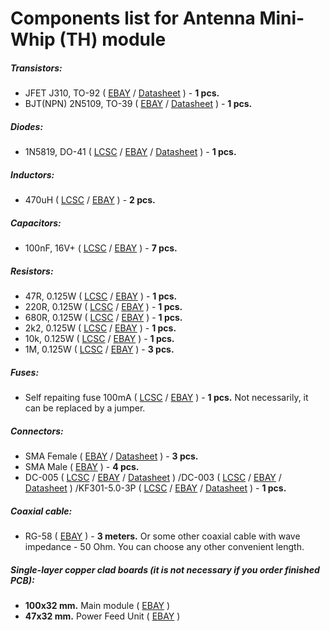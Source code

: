 # Components list for Antenna Mini-Whip (TH) module

##### Transistors:
- JFET J310, TO-92 (
[EBAY](https://www.ebay.com/sch/i.html?_from=R40&_trksid=p2050601.m570.l1313.TR12.TRC2.A0.H0.Xj310.TRS0&_nkw=j310&_sacat=0) /
[Datasheet](./Datasheets/JFET/J310-Datasheet.pdf) ) - **1 pcs.**
- BJT(NPN) 2N5109, TO-39 (
[EBAY](https://www.ebay.com/sch/i.html?_from=R40&_trksid=p2050601.m570.l1313.TR11.TRC2.A0.H0.X2n5109.TRS1&_nkw=2n5109&_sacat=0) /
[Datasheet](./Datasheets/BJT%20(NPN)/2N5109-Datasheet.pdf) ) - **1 pcs.**

##### Diodes:
- 1N5819, DO-41 (
[LCSC](https://lcsc.com/search?q=1n5819%20do-41) /
[EBAY](https://www.ebay.com/sch/i.html?_from=R40&_trksid=p2050601.m570.l1313.TR4.TRC1.A0.H0.X1n5819.TRS2&_nkw=1n5819&_sacat=0) /
[Datasheet](./Datasheets/Diodes/1N5817-1N5819-Diode-Datasheet.pdf) ) - **1 pcs.**

##### Inductors:
- 470uH (
[LCSC](https://lcsc.com/search?q=470uh) /
[EBAY](https://www.ebay.com/sch/i.html?_from=R40&_trksid=p2050601.m570.l1313.TR0.TRC0.H0.X470uh.TRS0&_nkw=470uh&_sacat=0) ) - **2 pcs.**

##### Capacitors:
- 100nF, 16V+ (
[LCSC](https://lcsc.com/search?q=100nf%20plugin) /
[EBAY](https://www.ebay.com/sch/i.html?_from=R40&_trksid=p2050601.m570.l1313.TR10.TRC2.A0.H0.X100nf.TRS2&_nkw=100nf&_sacat=0) ) - **7 pcs.**

##### Resistors:
- 47R, 0.125W (
[LCSC](https://lcsc.com/search?q=47r%20dip) /
[EBAY](https://www.ebay.com/sch/i.html?_from=R40&_trksid=p2050601.m570.l1313.TR1.TRC0.A0.H0.X47ohm.TRS0&_nkw=47ohm&_sacat=0) ) - **1 pcs.**
- 220R, 0.125W (
[LCSC](https://lcsc.com/search?q=220r%20dip) /
[EBAY](https://www.ebay.com/sch/i.html?_from=R40&_trksid=p2050601.m570.l1313.TR3.TRC1.A0.H0.X220ohm.TRS0&_nkw=220ohm&_sacat=0) ) - **1 pcs.**
- 680R, 0.125W (
[LCSC](https://lcsc.com/search?q=680r%20dip) /
[EBAY](https://www.ebay.com/sch/i.html?_from=R40&_trksid=p2050601.m570.l1313.TR1.TRC0.A0.H0.X680ohm.TRS0&_nkw=680ohm&_sacat=0) ) - **1 pcs.**
- 2k2, 0.125W (
[LCSC](https://lcsc.com/search?q=2k2%20dip) /
[EBAY](https://www.ebay.com/sch/i.html?_from=R40&_trksid=p2050601.m570.l1313.TR0.TRC0.A0.H0.X2.2k+ohm.TRS5&_nkw=2.2k+ohm&_sacat=0) ) - **1 pcs.**
- 10k, 0.125W (
[LCSC](https://lcsc.com/search?q=10k%20dip) /
[EBAY](https://www.ebay.com/sch/i.html?_from=R40&_trksid=p2050601.m570.l1313.TR11.TRC1.A0.H0.X10k+ohm.TRS0&_nkw=10k+ohm&_sacat=0) ) - **1 pcs.**
- 1M, 0.125W (
[LCSC](https://lcsc.com/search?q=1m%20dip) /
[EBAY](https://www.ebay.com/sch/i.html?_from=R40&_trksid=p2050601.m570.l1313.TR2.TRC0.A0.H0.X1m+ohm.TRS0&_nkw=1m+ohm&_sacat=0) ) - **3 pcs.**

##### Fuses:
- Self repaiting fuse 100mA (
[LCSC](https://lcsc.com/search?q=mf-r%20100ma) /
[EBAY](https://www.ebay.com/sch/i.html?_from=R40&_trksid=p2050601.m570.l1313.TR0.TRC0.A0.H0.Xmf-r+100mA.TRS5&_nkw=mf-r+100mA&_sacat=0) ) - **1 pcs.** Not necessarily, it can be replaced by a jumper.

##### Connectors:
- SMA Female (
[EBAY](https://www.ebay.com/sch/i.html?_from=R40&_trksid=p2050601.m570.l1312.R1.TR9.TRC1.A0.H0.Xsma+female+.TRS2&_nkw=sma+female+edge&_sacat=0) /
[Datasheet](./Datasheets/Connectors/SMA-Female-Datasheet.pdf) ) - **3 pcs.**
- SMA Male (
[EBAY](https://www.ebay.com/sch/i.html?_from=R40&_trksid=p2050601.m570.l1313.TR0.TRC0.A0.H0.Xsma+male.TRS5&_nkw=sma+male&_sacat=0) ) - **4 pcs.**
- DC-005 (
[LCSC](https://lcsc.com/search?q=dc-005) /
[EBAY](https://www.ebay.com/sch/i.html?_from=R40&_trksid=p2050601.m570.l1313.TR10.TRC2.A0.H0.Xdc-005.TRS2&_nkw=dc-005&_sacat=0) /
[Datasheet](./Datasheets/Connectors/DC-005-Datasheet.pdf) )
/DC-003 (
[LCSC](https://lcsc.com/search?q=dc-003) /
[EBAY](https://www.ebay.com/sch/i.html?_from=R40&_trksid=p2050601.m570.l1313.TR0.TRC0.H0.Xdc-003.TRS0&_nkw=dc-003&_sacat=0) /
[Datasheet](./Datasheets/Connectors/DC-003-Datasheet.pdf) )
/KF301-5.0-3P (
[LCSC](https://lcsc.com/search?q=5.00-3P) /
[EBAY](https://www.ebay.com/sch/i.html?_from=R40&_trksid=p2050601.m570.l1313.TR1.TRC0.A0.H0.XKF301-3P.TRS0&_nkw=KF301-3P&_sacat=0) /
[Datasheet](./Datasheets/Connectors/KF301-5.0-3P-(GS009S-5.0-XXP)-Datasheet.pdf) ) - **1 pcs.**

##### Coaxial cable:
- RG-58 (
[EBAY](https://www.ebay.com/sch/i.html?_from=R40&_trksid=p2050601.m570.l1313.TR11.TRC2.A0.H0.Xrg58.TRS1&_nkw=rg58&_sacat=0) ) - **3 meters.** Or some other coaxial cable with wave impedance - 50 Ohm. You can choose any other convenient length.

##### Single-layer copper clad boards (it is not necessary if you order finished PCB):
- **100x32 mm.** Main module (
[EBAY](https://www.ebay.com/sch/i.html?_from=R40&_trksid=p2050601.m570.l1313.TR0.TRC0.H0.XCopper+Clad.TRS0&_nkw=Copper+Clad&_sacat=0) )
- **47x32 mm.** Power Feed Unit (
[EBAY](https://www.ebay.com/sch/i.html?_from=R40&_trksid=p2050601.m570.l1313.TR0.TRC0.H0.XCopper+Clad.TRS0&_nkw=Copper+Clad&_sacat=0) )